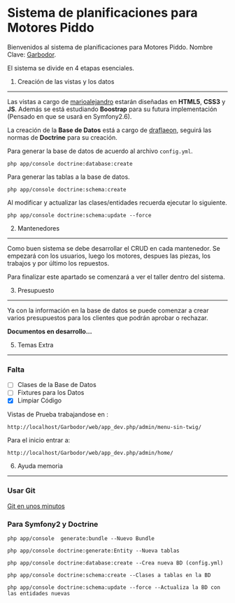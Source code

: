 Sistema de planificaciones para Motores Piddo
=============================================

Bienvenidos al sistema de planificaciones para Motores Piddo. Nombre Clave: [Garbodor][2].

El sistema se divide en 4 etapas esenciales.

1) Creación de las vistas y los datos
-------------------------------------

Las vistas a cargo de [marioalejandro][1] estarán diseñadas en **HTML5**, **CSS3** y **JS**. Además se está estudiando **Boostrap** para su futura implementación (Pensado en que se usará en Symfony2.6).

La creación de la **Base de Datos** está a cargo de [draflaeon][3], seguirá las normas de **Doctrine** para su creación.

Para generar la base de datos de acuerdo al archivo ``config.yml``.

	php app/console doctrine:database:create

Para generar las tablas a la base de datos.

	php app/console doctrine:schema:create

Al modificar y actualizar las clases/entidades recuerda ejecutar lo siguiente.

	php app/console doctrine:schema:update --force

2) Mantenedores
-------------------
Como buen sistema se debe desarrollar el CRUD en cada mantenedor. Se empezará con los usuarios, luego los motores, despues las piezas, los trabajos y por último los repuestos.

Para finalizar este apartado se comenzará a ver el taller dentro del sistema.

3) Presupuesto
-------------------
Ya con la información en la base de datos se puede comenzar a crear varios presupuestos para los clientes que podrán aprobar o rechazar.

**Documentos en desarrollo...**

5) Temas Extra
-------------------
### Falta
  - [ ] Clases de la Base de Datos
  - [ ] Fixtures para los Datos
  - [x] Limpiar Código

Vistas de Prueba trabajandose en :

	http://localhost/Garbodor/web/app_dev.php/admin/menu-sin-twig/

Para el inicio entrar a:

    http://localhost/Garbodor/web/app_dev.php/admin/home/
	
6) Ayuda memoria
-------------------
### Usar Git

[Git en unos minutos][4]
	
### Para Symfony2 y Doctrine

	php app/console  generate:bundle --Nuevo Bundle
	
	php app/console doctrine:generate:Entity --Nueva tablas
	
	php app/console doctrine:database:create --Crea nueva BD (config.yml)
	
	php app/console doctrine:schema:create --Clases a tablas en la BD
	
	php app/console doctrine:schema:update --force --Actualiza la BD con las entidades nuevas

[1]: https://github.com/marioalejandro
[2]: http://draflaeon.github.io/Garbodor
[3]: https://github.com/draflaeon
[4]: http://rogerdudler.github.io/git-guide/

